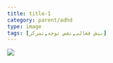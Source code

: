 ```yaml
---
title: title-1
category: parent/adhd
type: image
tags: [بیش‌ فعالی,نقص‌ توجه,تمرکز]
---
```


![](../../static/images/adhd-corona-infograph.png)